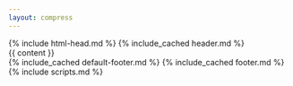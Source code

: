```yaml
---
layout: compress
---
```

<!DOCTYPE html>
<html lang="ja">
<!-- head -->
{% include html-head.md %}
<body class="body">
    <!-- header -->
    {% include_cached header.md %}
    <!-- main content -->
    <main class="container" role="main">
        {{ content }}
        <div id="back-to-top" role="button" aria-label="Back to top">
            <i class="fa-angle-up"></i>
        </div>
    </main>
    <!-- footer -->
    {% include_cached default-footer.md %}
    {% include_cached footer.md %}
    <!-- scripts -->
    {% include scripts.md %}
</body>
</html>
